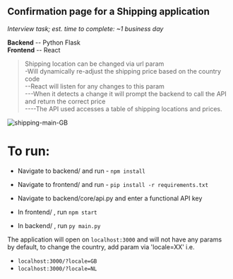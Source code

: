 ## Confirmation page for a Shipping application

*Interview task; est. time to complete: ~1 business day*

**Backend**   -- Python Flask
<br>
**Frontend**  -- React

>Shipping location can be changed via url param<br>
>-Will dynamically re-adjust the shipping price based on the country code<br>
>--React will listen for any changes to this param<br>
>---When it detects a change it will prompt the backend to call the API and return the correct price<br>
>----The API used accesses a table of shipping locations and prices.<br>

![shipping-main-GB](https://user-images.githubusercontent.com/57302739/230919917-12501275-bc01-4e9a-9f8f-edd7ab68d4cd.png)

# To run:

 - Navigate to backend/ and run - ```npm install```
 - Navigate to frontend/ and run - ```pip install -r requirements.txt```
 - Navigate to backend/core/api.py and enter a functional API key 

 - In frontend/ , run ```npm start```
 - In backend/ , run ```py main.py```

The application will open on ```localhost:3000``` and will not have any params by default, to change the country, add param via 'locale=XX' i.e. 
 - ```localhost:3000/?locale=GB```
 - ```localhost:3000/?locale=NL```


